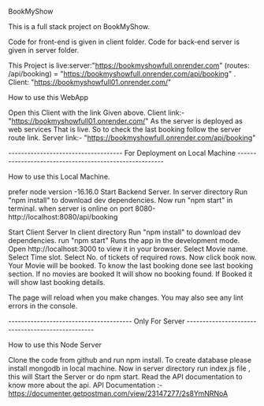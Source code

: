 BookMyShow

This is a full stack project on BookMyShow.

Code for front-end is given in client folder. Code for back-end server is given in server folder.

This Project is live:server:"https://bookmyshowfull.onrender.com" (routes: /api/booking) = "https://bookmyshowfull.onrender.com/api/booking" . Client: "https://bookmyshowfull01.onrender.com/"

How to use this WebApp

Open this Client with the link Given above.
Client link:- "https://bookmyshowfull01.onrender.com/"
As the server is deployed as web services That is live. So to check the last booking follow the server route link.
Server link:- "https://bookmyshowfull.onrender.com/api/booking"


------------------------------------ For Deployment on Local Machine -------------------------------------------------------

How to use this Local Machine.

prefer node version -16.16.0
Start Backend Server.
In server directory
Run "npm install" to download dev dependencies.
Now run "npm start"  in terminal.
when server is online on port 8080-http://localhost:8080/api/booking

Start Client Server
In client directory
Run "npm install" to download dev dependencies.
run "npm start"
Runs the app in the development mode.
Open http://localhost:3000 to view it in your browser.
Select Movie name.
Select Time slot.
Select No. of tickets of required rows.
Now click book now. Your Movie will be booked.
To know the last booking done see last booking section. If no movies are booked It will show no booking found. If Booked it will show last booking details.

The page will reload when you make changes.
You may also see any lint errors in the console.

--------------------------------------- Only For Server -------------------------------------------------

How to use this Node Server

Clone the code from github and run npm install.
To create database please install mongodb in local machine.
Now in server directory run index.js file , this will Start the Server or do npm start.
Read the API documentation to know more about the api.
API Documentation :- https://documenter.getpostman.com/view/23147277/2s8YmNRNoA
